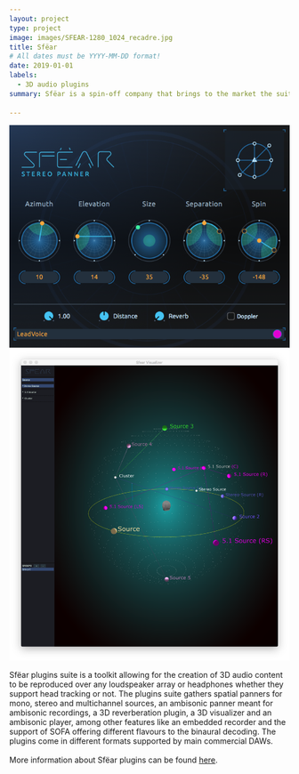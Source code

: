 ```yaml
---
layout: project
type: project
image: images/SFEAR-1280_1024_recadre.jpg
title: Sfëar
# All dates must be YYYY-MM-DD format!
date: 2019-01-01
labels:
  - 3D audio plugins
summary: Sfëar is a spin-off company that brings to the market the suite of plugins developed at Eurecat. 

---
```

<div class="ui small rounded images">
  <img class="ui medium right floated rounded image" src="../images/sfear_stereo_panner.png">
  <img class="ui medium right floated rounded image" src="../images/VisualizerBinaural.png">

</div>

Sfëar plugins suite is a toolkit allowing for the creation of 3D audio content to be reproduced over any loudspeaker array or headphones whether they support head tracking or not. The plugins suite gathers spatial panners for mono, stereo and multichannel sources, an ambisonic panner meant for ambisonic recordings, a 3D reverberation plugin, a 3D visualizer and an ambisonic player, among other features like an embedded recorder and the support of SOFA offering different flavours to the binaural decoding. The plugins come in different formats supported by main commercial DAWs.<br />
<br />
More information about Sfëar plugins can be found [here](http://qrush.space/).<br /><br />
